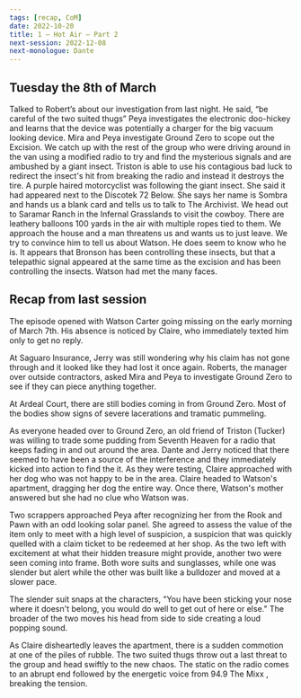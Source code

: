 ```yaml
---
tags: [recap, CoM]
date: 2022-10-20
title: 1 – Hot Air – Part 2
next-session: 2022-12-08
next-monologue: Dante
---
```

## Tuesday the 8th of March
Talked to Robert’s about our investigation from last night. He said, “be careful of the two suited thugs”
Peya investigates the electronic doo-hickey and learns that the device was potentially a charger for the big vacuum looking device.
Mira and Peya investigate Ground Zero to scope out the Excision. We catch up with the rest of the group who were driving around in the van using a modified radio to try and find the mysterious signals and are ambushed by a giant insect.
Triston is able to use his contagious bad luck to redirect the insect's hit from breaking the radio and instead it destroys the tire.
A purple haired motorcyclist was following the giant insect. She said it had appeared next to the Discotek 72 Below. She says her name is Sombra and hands us a blank card and tells us to talk to The Archivist.
We head out to Saramar Ranch in the Infernal Grasslands to visit the cowboy. There are leathery balloons 100 yards in the air with multiple ropes tied to them.
We approach the house and a man threatens us and wants us to just leave. We try to convince him to tell us about Watson. He does seem to know who he is. It appears that Bronson has been controlling these insects, but that a telepathic signal appeared at the same time as the excision and has been controlling the insects.
Watson had met the many faces.

## Recap from last session
The episode opened with Watson Carter going missing on the early morning of March 7th. His absence is noticed by Claire, who immediately texted him only to get no reply.

At Saguaro Insurance, Jerry was still wondering why his claim has not gone through and it looked like they had lost it once again. Roberts, the manager over outside contractors, asked Mira and Peya to investigate Ground Zero to see if they can piece anything together.

At Ardeal Court, there are still bodies coming in from Ground Zero. Most of the bodies show signs of severe lacerations and tramatic pummeling.

As everyone headed over to Ground Zero, an old friend of Triston (Tucker) was willing to trade some pudding from Seventh Heaven for a radio that keeps fading in and out around the area. Dante and Jerry noticed that there seemed to have been a source of the interference and they immediately kicked into action to find the it. As they were testing, Claire approached with her dog who was not happy to be in the area. Claire headed to Watson's apartment, dragging her dog the entire way. Once there, Watson's mother answered but she had no clue who Watson was.

Two scrappers approached Peya after recognizing her from the Rook and Pawn with an odd looking solar panel. She agreed to assess the value of the item only to meet with a high level of suspicion, a suspicion that was quickly quelled with a claim ticket to be redeemed at her shop. As the two left with excitement at what their hidden treasure might provide, another two were seen coming into frame. Both wore suits and sunglasses, while one was slender but alert while the other was built like a bulldozer and moved at a slower pace.

The slender suit snaps at the characters, "You have been sticking your nose where it doesn't belong, you would do well to get out of here or else." The broader of the two moves his head from side to side creating a loud popping sound.

As Claire disheartedly leaves the apartment, there is a sudden commotion at one of the piles of rubble. The two suited thugs throw out a last threat to the group and head swiftly to the new chaos. The static on the radio comes to an abrupt end followed by the energetic voice from 94.9 The Mixx , breaking the tension.